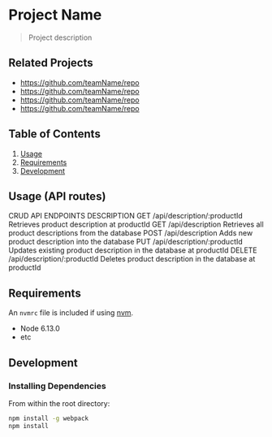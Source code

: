 # Project Name

> Project description

## Related Projects

  - https://github.com/teamName/repo
  - https://github.com/teamName/repo
  - https://github.com/teamName/repo
  - https://github.com/teamName/repo

## Table of Contents

1. [Usage](#Usage)
1. [Requirements](#requirements)
1. [Development](#development)

## Usage (API routes)

CRUD API ENDPOINTS                       DESCRIPTION
GET      /api/description/:productId     Retrieves product description at productId
GET      /api/description                Retrieves all product descriptions from the database
POST     /api/description                Adds new product description into the database
PUT      /api/description/:productId     Updates existing product description in the database at productId
DELETE   /api/description/:productId     Deletes product description in the database at productId

## Requirements

An `nvmrc` file is included if using [nvm](https://github.com/creationix/nvm).

- Node 6.13.0
- etc

## Development

### Installing Dependencies

From within the root directory:

```sh
npm install -g webpack
npm install
```